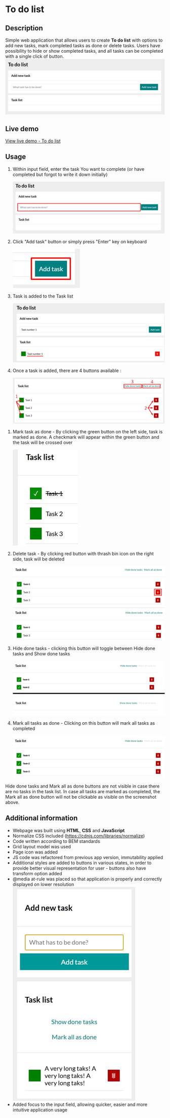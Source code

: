 # To do list

## Description
Simple web application that allows users to create **To do list** with options to add new tasks, mark completed tasks as done or delete tasks. Users have possibility to hide or show completed tasks, and all tasks can be completed with a single click of button.
![to do list application preview](images/PagePreview.jpg)

## Live demo

[View live demo - To do list](https://patkolino.github.io/ToDoListRefactored/)

## Usage
1. Within input field, enter the task You want to complete (or have completed but forgot to write it down initially) <div>
![Input field for naming task](images/TaskInput.jpg) </div>

2. Click "Add task" button or simply press "Enter" key on keyboard <div>
![Add task button](images/AddTask.jpg) </div>

3. Task is added to the Task list <div>
![New task added to the Task list](images/NewTaskAdded.jpg) </div>

4. Once a task is added, there are 4 buttons available : <div>
 ![Task options](images/TaskOptions.jpg) </div>

 <ol>

 <li>

  Mark task as done - By clicking the green button on the left side, task is marked as done. A checkmark will appear within the green button and the task will be crossed over <div>![Completed task](images/CompletedTask.jpg)</div>

</li>

 <li>

  Delete task - By clicking red button with thrash bin icon on the right side, task will be deleted <div>![Delete task button](images/DeleteTask.jpg) </div> <div>
![List after task is deleted](images/TaskDeleted.jpg)</div>
</li>

 <li>

  Hide done tasks - clicking this button will toggle between Hide done tasks and Show done tasks <div>
    ![Toggle Hide/Show done tasks](images/TaskToggleButton.jpg)

</li>

 <li>

  Mark all tasks as done - Clicking on this button will mark all tasks as completed <div>
![Mark all tasks as done](images/MarkAllDone.jpg)
</li>

</ol>

Hide done tasks and Mark all as done buttons are not visible in case there are no tasks in the task list. In case all tasks are marked as completed, the Mark all as done button will not be clickable as visible on the screenshot above.


## Additional information
- Webpage was built using **HTML**, **CSS** and **JavaScript**
- Normalize CSS included (https://cdnjs.com/libraries/normalize) 
- Code written according to BEM standards
- Grid layout model was used
- Page icon was added
- JS code was refactored from previous app version, immutability applied
- Additional styles are added to buttons in various states, in order to provide better visual representation for user - buttons also have transform option added
- @media at-rule was placed so that application is properly and correctly displayed on lower resolution <div>![To do list application - mobile preview](images/MobilePreview.jpg)</div>
- Added focus to the input field, allowing quicker, easier and more intuitive application usage